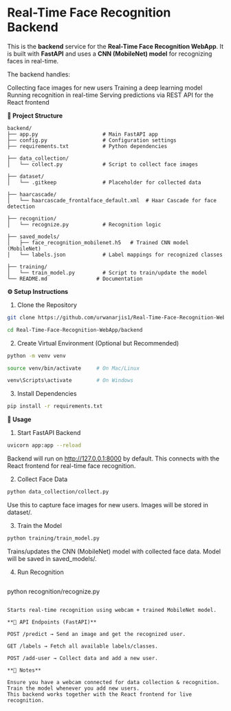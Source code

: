# Real-Time Face Recognition Backend

This is the **backend** service for the **Real-Time Face Recognition WebApp**.
It is built with **FastAPI** and uses a **CNN (MobileNet) model** for recognizing faces in real-time.

The backend handles:

Collecting face images for new users
Training a deep learning model
Running recognition in real-time
Serving predictions via REST API for the React frontend

**📂 Project Structure**
~~~text
backend/
├── app.py                     # Main FastAPI app
├── config.py                  # Configuration settings
├── requirements.txt           # Python dependencies

├── data_collection/
│   └── collect.py             # Script to collect face images

├── dataset/
│   └── .gitkeep               # Placeholder for collected data

├── haarcascade/
│   └── haarcascade_frontalface_default.xml  # Haar Cascade for face detection

├── recognition/
│   └── recognize.py           # Recognition logic

├── saved_models/
│   ├── face_recognition_mobilenet.h5   # Trained CNN model (MobileNet)
│   └── labels.json            # Label mappings for recognized classes

├── training/
│   └── train_model.py         # Script to train/update the model
└── README.md                # Documentation
~~~

**⚙️ Setup Instructions**
1. Clone the Repository

  ```bash  
  git clone https://github.com/urwanarjis1/Real-Time-Face-Recognition-WebApp.git
  ```

  ```bash
  cd Real-Time-Face-Recognition-WebApp/backend
  ```
2. Create Virtual Environment (Optional but Recommended)
   
  ```bash 
  python -m venv venv
  ```
  ```bash 
  source venv/bin/activate     # On Mac/Linux
  ```
  ```bash 
  venv\Scripts\activate        # On Windows
  ```

3. Install Dependencies

  ```bash 
  pip install -r requirements.txt
  ```

**🚀 Usage**

1. Start FastAPI Backend
  
  ```bash 
  uvicorn app:app --reload
  ```
   
Backend will run on http://127.0.0.1:8000 by default.
This connects with the React frontend for real-time face recognition.

2. Collect Face Data
  
  ```bash 
  python data_collection/collect.py
  ```

Use this to capture face images for new users. Images will be stored in dataset/.

3. Train the Model

  ```bash  
  python training/train_model.py
  ```
   
Trains/updates the CNN (MobileNet) model with collected face data.
Model will be saved in saved_models/.

4. Run Recognition
   
   ```bash 
  python recognition/recognize.py
  ```

Starts real-time recognition using webcam + trained MobileNet model.

**🔗 API Endpoints (FastAPI)**

POST /predict → Send an image and get the recognized user.

GET /labels → Fetch all available labels/classes.

POST /add-user → Collect data and add a new user.

**📌 Notes**

Ensure you have a webcam connected for data collection & recognition.
Train the model whenever you add new users.
This backend works together with the React frontend for live recognition.
